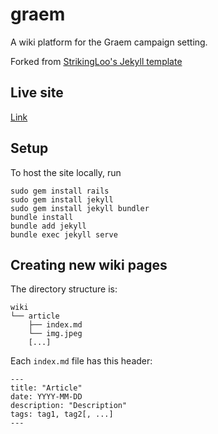 # graem

A wiki platform for the Graem campaign setting.

Forked from [StrikingLoo's Jekyll template](https://github.com/StrikingLoo/Personal-Wiki-Site-Setup)

## Live site

[Link](https://smburdick.github.io/graem)

## Setup

To host the site locally, run

```
sudo gem install rails
sudo gem install jekyll
sudo gem install jekyll bundler
bundle install
bundle add jekyll
bundle exec jekyll serve
```

## Creating new wiki pages

The directory structure is:
```
wiki
└── article
    ├── index.md
    └── img.jpeg
    [...]
```
Each `index.md` file has this header:
```
---
title: "Article"
date: YYYY-MM-DD
description: "Description"
tags: tag1, tag2[, ...]
---
```
